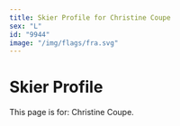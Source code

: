 ```yaml
---
title: Skier Profile for Christine Coupe
sex: "L"
id: "9944"
image: "/img/flags/fra.svg" 
---
```


# Skier Profile

This page is for: Christine Coupe.
    
